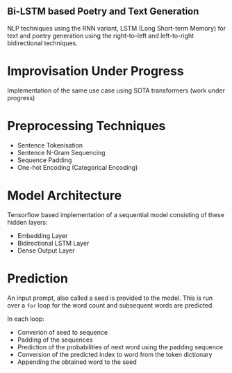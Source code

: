 ## Bi-LSTM based Poetry and Text Generation

NLP techniques using the RNN variant, LSTM (Long Short-term Memory) for text and poetry generation using the right-to-left and left-to-right bidirectional techniques.

# Improvisation Under Progress
Implementation of the same use case using SOTA transformers (work under progress)

# Preprocessing Techniques
<ul>
  <li>Sentence Tokenisation</li>
  <li>Sentence N-Gram Sequencing</li>
  <li>Sequence Padding</li>
  <li>One-hot Encoding (Categorical Encoding)</li>
</ul>

# Model Architecture
Tensorflow based implementation of a sequential model consisting of these hidden layers:
<ul>
  <li>Embedding Layer</li>
  <li>Bidirectional LSTM Layer</li>
  <li>Dense Output Layer</li>
</ul>

# Prediction
An input prompt, also called a seed is provided to the model. This is run over a `for` loop for the word count and subsequent words are predicted. <br>

In each loop:
<ul>
  <li>Converion of seed to sequence</li>
  <li>Padding of the sequences</li>
  <li>Prediction of the probabilities of next word using the padding sequence</li>
  <li>Conversion of the predicted index to word from the token dictionary</li>
  <li>Appending the obtained word to the seed</li>
</ul>

